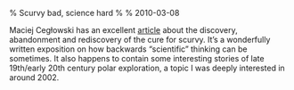 % Scurvy bad, science hard
%
% 2010-03-08

Maciej Cegłowski has an excellent [article](http://idlewords.com/2010/03/scott_and_scurvy.htm) about the discovery, abandonment and rediscovery of the cure for scurvy. It’s a wonderfully written exposition on how backwards “scientific” thinking can be sometimes. It also happens to contain some interesting stories of late 19th/early 20th century polar exploration, a topic I was deeply interested in around 2002.
